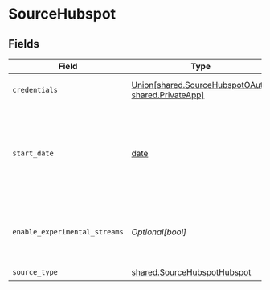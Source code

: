 # SourceHubspot


## Fields

| Field                                                                                                     | Type                                                                                                      | Required                                                                                                  | Description                                                                                               | Example                                                                                                   |
| --------------------------------------------------------------------------------------------------------- | --------------------------------------------------------------------------------------------------------- | --------------------------------------------------------------------------------------------------------- | --------------------------------------------------------------------------------------------------------- | --------------------------------------------------------------------------------------------------------- |
| `credentials`                                                                                             | [Union[shared.SourceHubspotOAuth, shared.PrivateApp]](../../models/shared/sourcehubspotauthentication.md) | :heavy_check_mark:                                                                                        | Choose how to authenticate to HubSpot.                                                                    |                                                                                                           |
| `start_date`                                                                                              | [date](https://docs.python.org/3/library/datetime.html#date-objects)                                      | :heavy_check_mark:                                                                                        | UTC date and time in the format 2017-01-25T00:00:00Z. Any data before this date will not be replicated.   | 2017-01-25T00:00:00Z                                                                                      |
| `enable_experimental_streams`                                                                             | *Optional[bool]*                                                                                          | :heavy_minus_sign:                                                                                        | If enabled then experimental streams become available for sync.                                           |                                                                                                           |
| `source_type`                                                                                             | [shared.SourceHubspotHubspot](../../models/shared/sourcehubspothubspot.md)                                | :heavy_check_mark:                                                                                        | N/A                                                                                                       |                                                                                                           |